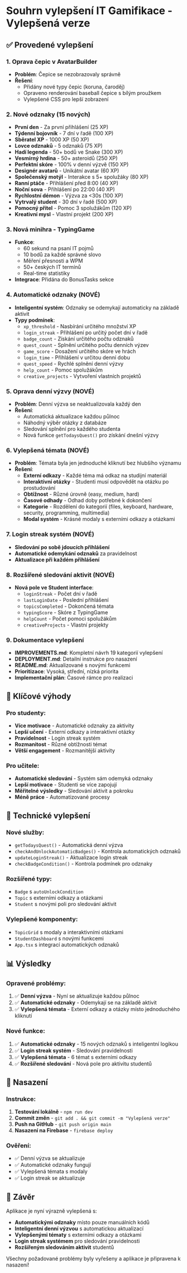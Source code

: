 # Souhrn vylepšení IT Gamifikace - Vylepšená verze

## ✅ Provedené vylepšení

### 1. Oprava čepic v AvatarBuilder
- **Problém**: Čepice se nezobrazovaly správně
- **Řešení**: 
  - Přidány nové typy čepic (koruna, čaroděj)
  - Opraveno renderování baseball čepice s bílým proužkem
  - Vylepšené CSS pro lepší zobrazení

### 2. Nové odznaky (15 nových)
- **První den** - Za první přihlášení (25 XP)
- **Týdenní bojovník** - 7 dní v řadě (100 XP)
- **Sběratel XP** - 1000 XP (50 XP)
- **Lovce odznaků** - 5 odznaků (75 XP)
- **Hadí legenda** - 50+ bodů ve Snake (300 XP)
- **Vesmírný hrdina** - 50+ asteroidů (250 XP)
- **Perfektní skóre** - 100% v denní výzvě (150 XP)
- **Designér avatarů** - Unikátní avatar (60 XP)
- **Společenský motýl** - Interakce s 5+ spolužáky (80 XP)
- **Ranní ptáče** - Přihlášení před 8:00 (40 XP)
- **Noční sova** - Přihlášení po 22:00 (40 XP)
- **Rychlostní démon** - Výzva za <30s (100 XP)
- **Vytrvalý student** - 30 dní v řadě (500 XP)
- **Pomocný přítel** - Pomoc 3 spolužákům (120 XP)
- **Kreativní mysl** - Vlastní projekt (200 XP)

### 3. Nová minihra - TypingGame
- **Funkce**:
  - 60 sekund na psaní IT pojmů
  - 10 bodů za každé správné slovo
  - Měření přesnosti a WPM
  - 50+ českých IT termínů
  - Real-time statistiky
- **Integrace**: Přidána do BonusTasks sekce

### 4. Automatické odznaky (NOVÉ)
- **Inteligentní systém**: Odznaky se odemykají automaticky na základě aktivit
- **Typy podmínek**:
  - `xp_threshold` - Nasbírání určitého množství XP
  - `login_streak` - Přihlášení po určitý počet dní v řadě
  - `badge_count` - Získání určitého počtu odznaků
  - `quest_count` - Splnění určitého počtu denních výzev
  - `game_score` - Dosažení určitého skóre ve hrách
  - `login_time` - Přihlášení v určitou denní dobu
  - `quest_speed` - Rychlé splnění denní výzvy
  - `help_count` - Pomoc spolužákům
  - `creative_projects` - Vytvoření vlastních projektů

### 5. Oprava denní výzvy (NOVÉ)
- **Problém**: Denní výzva se neaktualizovala každý den
- **Řešení**:
  - Automatická aktualizace každou půlnoc
  - Náhodný výběr otázky z databáze
  - Sledování splnění pro každého studenta
  - Nová funkce `getTodaysQuest()` pro získání dnešní výzvy

### 6. Vylepšená témata (NOVÉ)
- **Problém**: Témata byla jen jednoduché kliknutí bez hlubšího významu
- **Řešení**:
  - **Externí odkazy** - Každé téma má odkaz na studijní materiál
  - **Interaktivní otázky** - Studenti musí odpovědět na otázku po prostudování
  - **Obtížnost** - Různé úrovně (easy, medium, hard)
  - **Časové odhady** - Odhad doby potřebné k dokončení
  - **Kategorie** - Rozdělení do kategorií (files, keyboard, hardware, security, programming, multimedia)
  - **Modal systém** - Krásné modaly s externími odkazy a otázkami

### 7. Login streak systém (NOVÉ)
- **Sledování po sobě jdoucích přihlášení**
- **Automatické odemykání odznaků** za pravidelnost
- **Aktualizace při každém přihlášení**

### 8. Rozšířené sledování aktivit (NOVÉ)
- **Nová pole ve Student interface**:
  - `loginStreak` - Počet dní v řadě
  - `lastLoginDate` - Poslední přihlášení
  - `topicsCompleted` - Dokončená témata
  - `typingScore` - Skóre z TypingGame
  - `helpCount` - Počet pomoci spolužákům
  - `creativeProjects` - Vlastní projekty

### 9. Dokumentace vylepšení
- **IMPROVEMENTS.md**: Kompletní návrh 19 kategorií vylepšení
- **DEPLOYMENT.md**: Detailní instrukce pro nasazení
- **README.md**: Aktualizované s novými funkcemi
- **Prioritizace**: Vysoká, střední, nízká priorita
- **Implementační plán**: Časové rámce pro realizaci

## 🎯 Klíčové výhody

### Pro studenty:
- **Více motivace** - Automatické odznaky za aktivity
- **Lepší učení** - Externí odkazy a interaktivní otázky
- **Pravidelnost** - Login streak systém
- **Rozmanitost** - Různé obtížnosti témat
- **Větší engagement** - Rozmanitější aktivity

### Pro učitele:
- **Automatické sledování** - Systém sám odemyká odznaky
- **Lepší motivace** - Studenti se více zapojují
- **Měřitelné výsledky** - Sledování aktivit a pokroku
- **Méně práce** - Automatizované procesy

## 🔧 Technické vylepšení

### Nové služby:
- `getTodaysQuest()` - Automatická denní výzva
- `checkAndUnlockAutomaticBadges()` - Kontrola automatických odznaků
- `updateLoginStreak()` - Aktualizace login streak
- `checkBadgeCondition()` - Kontrola podmínek pro odznaky

### Rozšířené typy:
- `Badge` s `autoUnlockCondition`
- `Topic` s externími odkazy a otázkami
- `Student` s novými poli pro sledování aktivit

### Vylepšené komponenty:
- `TopicGrid` s modaly a interaktivními otázkami
- `StudentDashboard` s novými funkcemi
- `App.tsx` s integrací automatických odznaků

## 📊 Výsledky

### Opravené problémy:
1. ✅ **Denní výzva** - Nyní se aktualizuje každou půlnoc
2. ✅ **Automatické odznaky** - Odemykají se na základě aktivit
3. ✅ **Vylepšená témata** - Externí odkazy a otázky místo jednoduchého kliknutí

### Nové funkce:
1. ✅ **Automatické odznaky** - 15 nových odznaků s inteligentní logikou
2. ✅ **Login streak systém** - Sledování pravidelnosti
3. ✅ **Vylepšená témata** - 6 témat s externími odkazy
4. ✅ **Rozšířené sledování** - Nová pole pro aktivitu studentů

## 🚀 Nasazení

### Instrukce:
1. **Testování lokálně** - `npm run dev`
2. **Commit změn** - `git add . && git commit -m "Vylepšená verze"`
3. **Push na GitHub** - `git push origin main`
4. **Nasazení na Firebase** - `firebase deploy`

### Ověření:
- ✅ Denní výzva se aktualizuje
- ✅ Automatické odznaky fungují
- ✅ Vylepšená témata s modaly
- ✅ Login streak se aktualizuje

## 🎉 Závěr

Aplikace je nyní výrazně vylepšená s:
- **Automatickými odznaky** místo pouze manuálních kódů
- **Inteligentní denní výzvou** s automatickou aktualizací
- **Vylepšenými tématy** s externími odkazy a otázkami
- **Login streak systémem** pro sledování pravidelnosti
- **Rozšířeným sledováním aktivit** studentů

Všechny požadované problémy byly vyřešeny a aplikace je připravena k nasazení! 